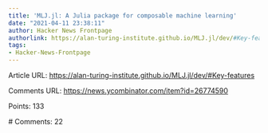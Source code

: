 ```yaml
---
title: 'MLJ.jl: A Julia package for composable machine learning'
date: "2021-04-11 23:38:11"
author: Hacker News Frontpage
authorlink: https://alan-turing-institute.github.io/MLJ.jl/dev/#Key-features
tags:
- Hacker-News-Frontpage
---
```


<p>Article URL: <a href="https://alan-turing-institute.github.io/MLJ.jl/dev/#Key-features">https://alan-turing-institute.github.io/MLJ.jl/dev/#Key-features</a></p>
<p>Comments URL: <a href="https://news.ycombinator.com/item?id=26774590">https://news.ycombinator.com/item?id=26774590</a></p>
<p>Points: 133</p>
<p># Comments: 22</p>
